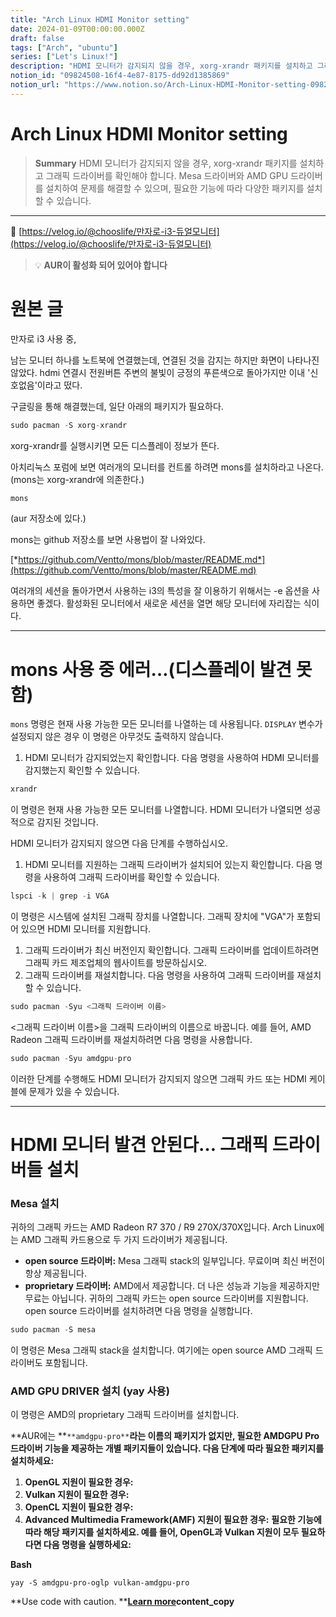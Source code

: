 ```yaml
---
title: "Arch Linux HDMI Monitor setting"
date: 2024-01-09T00:00:00.000Z
draft: false
tags: ["Arch", "ubuntu"]
series: ["Let's Linux!"]
description: "HDMI 모니터가 감지되지 않을 경우, xorg-xrandr 패키지를 설치하고 그래픽 드라이버를 확인해야 합니다. Mesa 드라이버와 AMD GPU 드라이버를 설치하여 문제를 해결할 수 있으며, 필요한 기능에 따라 다양한 패키지를 설치할 수 있습니다."
notion_id: "09824508-16f4-4e87-8175-dd92d1385869"
notion_url: "https://www.notion.so/Arch-Linux-HDMI-Monitor-setting-0982450816f44e878175dd92d1385869"
---
```


# Arch Linux HDMI Monitor setting

> **Summary**
> HDMI 모니터가 감지되지 않을 경우, xorg-xrandr 패키지를 설치하고 그래픽 드라이버를 확인해야 합니다. Mesa 드라이버와 AMD GPU 드라이버를 설치하여 문제를 해결할 수 있으며, 필요한 기능에 따라 다양한 패키지를 설치할 수 있습니다.

---

🔗 [https://velog.io/@chooslife/만자로-i3-듀얼모니터](https://velog.io/@chooslife/만자로-i3-듀얼모니터)

> 💡 **AUR이 활성화 되어 있어야 합니다**

# 원본 글

만자로 i3 사용 중,

남는 모니터 하나를 노트북에 연결했는데, 연결된 것을 감지는 하지만 화면이 나타나진 않았다. hdmi 연결시 전원버튼 주변의 불빛이 긍정의 푸른색으로 돌아가지만 이내 '신호없음'이라고 떴다.

구글링을 통해 해결했는데, 일단 아래의 패키지가 필요하다.

```c++
sudo pacman -S xorg-xrandr
```

xorg-xrandr를 실행시키면 모든 디스플레이 정보가 뜬다.

아치리눅스 포럼에 보면 여러개의 모니터를 컨트롤 하려면 mons를 설치하라고 나온다. (mons는 xorg-xrandr에 의존한다.)

```c++
mons
```

(aur 저장소에 있다.)

mons는 github 저장소를 보면 사용법이 잘 나와있다.

[*https://github.com/Ventto/mons/blob/master/README.md*](https://github.com/Ventto/mons/blob/master/README.md)

여러개의 세션을 돌아가면서 사용하는 i3의 특성을 잘 이용하기 위해서는 -e 옵션을 사용하면 좋겠다. 활성화된 모니터에서 새로운 세션을 열면 해당 모니터에 자리잡는 식이다.

---

# mons 사용 중 에러…(디스플레이 발견 못함)

`mons` 명령은 현재 사용 가능한 모든 모니터를 나열하는 데 사용됩니다. `DISPLAY` 변수가 설정되지 않은 경우 이 명령은 아무것도 출력하지 않습니다.

1. HDMI 모니터가 감지되었는지 확인합니다. 다음 명령을 사용하여 HDMI 모니터를 감지했는지 확인할 수 있습니다.
```c++
xrandr
```

이 명령은 현재 사용 가능한 모든 모니터를 나열합니다. HDMI 모니터가 나열되면 성공적으로 감지된 것입니다.

HDMI 모니터가 감지되지 않으면 다음 단계를 수행하십시오.

1. HDMI 모니터를 지원하는 그래픽 드라이버가 설치되어 있는지 확인합니다. 다음 명령을 사용하여 그래픽 드라이버를 확인할 수 있습니다.
```c++
lspci -k | grep -i VGA
```

이 명령은 시스템에 설치된 그래픽 장치를 나열합니다. 그래픽 장치에 "VGA"가 포함되어 있으면 HDMI 모니터를 지원합니다.

1. 그래픽 드라이버가 최신 버전인지 확인합니다. 그래픽 드라이버를 업데이트하려면 그래픽 카드 제조업체의 웹사이트를 방문하십시오.
1. 그래픽 드라이버를 재설치합니다. 다음 명령을 사용하여 그래픽 드라이버를 재설치할 수 있습니다.
```c++
sudo pacman -Syu <그래픽 드라이버 이름>
```

<그래픽 드라이버 이름>을 그래픽 드라이버의 이름으로 바꿉니다. 예를 들어, AMD Radeon 그래픽 드라이버를 재설치하려면 다음 명령을 사용합니다.

```c++
sudo pacman -Syu amdgpu-pro
```

이러한 단계를 수행해도 HDMI 모니터가 감지되지 않으면 그래픽 카드 또는 HDMI 케이블에 문제가 있을 수 있습니다.

---

# HDMI 모니터 발견 안된다… 그래픽 드라이버들 설치

### Mesa 설치

귀하의 그래픽 카드는 AMD Radeon R7 370 / R9 270X/370X입니다. Arch Linux에는 AMD 그래픽 카드용으로 두 가지 드라이버가 제공됩니다.

- **open source 드라이버:** Mesa 그래픽 stack의 일부입니다. 무료이며 최신 버전이 항상 제공됩니다.
- **proprietary 드라이버:** AMD에서 제공합니다. 더 나은 성능과 기능을 제공하지만 무료는 아닙니다.
귀하의 그래픽 카드는 open source 드라이버를 지원합니다. open source 드라이버를 설치하려면 다음 명령을 실행합니다.

```c++
sudo pacman -S mesa
```

이 명령은 Mesa 그래픽 stack을 설치합니다. 여기에는 open source AMD 그래픽 드라이버도 포함됩니다.

### AMD GPU DRIVER 설치 (yay 사용)

이 명령은 AMD의 proprietary 그래픽 드라이버를 설치합니다.

**AUR에는 **`**amdgpu-pro**`**라는 이름의 패키지가 없지만, 필요한 AMDGPU Pro 드라이버 기능을 제공하는 개별 패키지들이 있습니다.  다음 단계에 따라 필요한 패키지를 설치하세요:**

1. **OpenGL 지원이 필요한 경우:**
1. **Vulkan 지원이 필요한 경우:**
1. **OpenCL 지원이 필요한 경우:**
1. **Advanced Multimedia Framework(AMF) 지원이 필요한 경우:**
**필요한 기능에 따라 해당 패키지를 설치하세요. 예를 들어, OpenGL과 Vulkan 지원이 모두 필요하다면 다음 명령을 실행하세요:**

**Bash**

```plain text
yay -S amdgpu-pro-oglp vulkan-amdgpu-pro

```

**Use code with caution. **[**Learn more**](https://bard.google.com/faq#coding)**content_copy**

